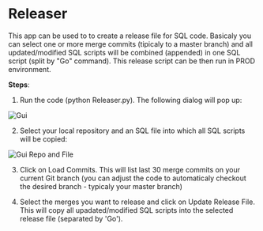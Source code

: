 # Releaser
This app can be used to to create a release file for SQL code. Basicaly you can select one or more merge commits (tipicaly to a master branch) and all updated/modified SQL scripts will be combined (appended) in one SQL script (split by "Go" command). This release script can be then run in PROD environment.

**Steps**:
1) Run the code (python Releaser.py). The following dialog will pop up:

![Gui](https://github.com/VankatPetr/Python/blob/master/Releaser/sreenshots/gui.png)

2) Select your local repository and an SQL file into which all SQL scripts will be copied:

![Gui Repo and File](https://github.com/VankatPetr/Python/blob/master/Releaser/sreenshots/gui_repo_and_file.png)

3) Click on Load Commits. This will list last 30 merge commits on your current Git branch (you can adjust the code to automaticaly checkout the desired branch - typicaly your master branch)

4) Select the merges you want to release and click on Update Release File. This will copy all upadated/modified SQL scripts into the selected release file (separated by 'Go').
